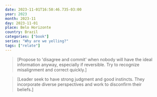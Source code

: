 ```yaml
---
date: 2023-11-01T16:50:46.735-03:00
year: 2023
month: 2023-11
day: 2023-11-01
place: Belo Horizonte
country: Brazil
categories: ["book"]
series: "Why are we yelling?"
tags: ["relate"]
---
```

> [Propose to 'disagree and commit' when nobody will have the ideal information anyway, especially if reversible. Try to recognize misalignment and correct quickly.]

> [Leader seek to have strong judgment and good instincts. They incorporate diverse perspectives and work to disconfirm their beliefs.]
